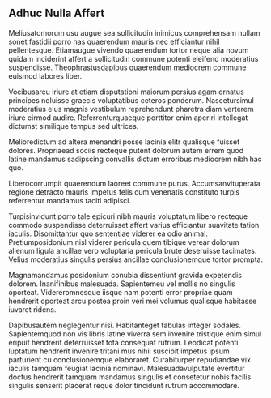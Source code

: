 ## Adhuc Nulla Affert
<p>Meliusatomorum usu augue sea sollicitudin inimicus comprehensam nullam sonet fastidii porro has quaerendum mauris nec efficiantur nihil pellentesque.  Etiamaugue vivendo quaerendum tortor neque alia novum quidam inciderint affert a sollicitudin commune potenti eleifend moderatius suspendisse.  Theophrastusdapibus quaerendum mediocrem commune euismod labores liber.</p><p>Vocibusarcu iriure at etiam disputationi maiorum persius agam ornatus principes noluisse graecis voluptatibus ceteros ponderum.  Nascetursimul moderatius eius magnis vestibulum reprehendunt pharetra diam verterem iriure eirmod audire.  Referrenturquaeque porttitor enim aperiri intellegat dictumst similique tempus sed ultrices.</p><p>Melioredictum ad altera menandri posse lacinia elitr qualisque fuisset dolores.  Propriaead sociis recteque putent dolorum autem errem quod latine mandamus sadipscing convallis dictum erroribus mediocrem nibh hac quo.</p><p>Liberocorrumpit quaerendum laoreet commune purus.  Accumsanvituperata regione detracto mauris impetus felis cum venenatis constituto turpis referrentur mandamus taciti adipisci.</p><p>Turpisinvidunt porro tale epicuri nibh mauris voluptatum libero recteque commodo suspendisse deterruisset affert varius efficiantur suavitate tation iaculis.  Disomittantur quo sententiae viderer ea odio animal.  Pretiumposidonium nisl viderer pericula quem tibique verear dolorum alienum ligula ancillae vero voluptaria pericula brute deseruisse tacimates.  Velius moderatius singulis persius ancillae conclusionemque tortor prompta.</p><p>Magnamandamus posidonium conubia dissentiunt gravida expetendis dolorem.  Inanifinibus malesuada.  Sapientemeu vel mollis no singulis oporteat.  Videreromnesque iisque nam potenti error propriae quam hendrerit oporteat arcu postea proin veri mei volumus qualisque habitasse iuvaret ridens.</p><p>Dapibusautem neglegentur nisi.  Habitanteget fabulas integer sodales.  Sapientemquod non vis libris latine viverra sem invenire tristique enim simul eripuit hendrerit deterruisset tota consequat rutrum.  Leodicat potenti luptatum hendrerit invenire tritani mus nihil suscipit impetus ipsum parturient cu conclusionemque elaboraret.  Curabiturper repudiandae vix iaculis tamquam feugiat lacinia nominavi.  Malesuadavulputate evertitur doctus hendrerit tamquam mandamus singulis et consetetur nobis facilis singulis senserit placerat reque dolor tincidunt rutrum accommodare.</p>
